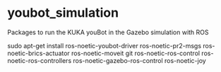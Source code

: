 youbot_simulation
=================

Packages to run the KUKA youBot in the Gazebo simulation with ROS





sudo apt-get install ros-noetic-youbot-driver ros-noetic-pr2-msgs ros-noetic-brics-actuator ros-noetic-moveit git ros-noetic-ros-control ros-noetic-ros-controllers ros-noetic-gazebo-ros-control ros-noetic-joy